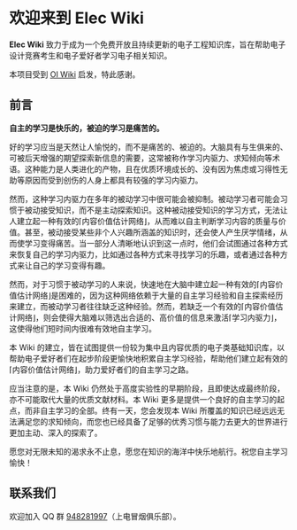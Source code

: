 # 欢迎来到 Elec Wiki

**Elec Wiki** 致力于成为一个免费开放且持续更新的电子工程知识库，旨在帮助电子设计竞赛考生和电子爱好者学习电子相关知识。

本项目受到 [OI Wiki](https://oi-wiki.org/) 启发，特此感谢。

## 前言
**自主的学习是快乐的，被迫的学习是痛苦的。**

好的学习应当是天然让人愉悦的，而不是痛苦的、被迫的。大脑具有与生俱来的、可被后天增强的期望探索新信息的需要，这常被称作学习内驱力、求知倾向等术语。这种能力是人类进化的产物，且在优质环境成长的、没有因为焦虑或习得性无助等原因而受到创伤的人身上都具有较强的学习内驱力。

然而，这种学习内驱力在多年的被动学习中很可能会被抑制。被动学习者可能会习惯于被动接受知识，而不是主动探索知识。这种被动接受知识的学习方式，无法让人建立起一种有效的⌈内容价值估计网络⌋，从而难以自主判断学习内容的质量与价值。甚至，被动接受某些非个人兴趣所涵盖的知识时，还会使人产生厌学情绪，从而使学习变得痛苦。当一部分人清晰地认识到这一点时，他们会试图通过各种方式来恢复自己的学习内驱力，比如通过各种方式来寻找学习的乐趣，或者通过各种方式来让自己的学习变得有趣。

然而，对于习惯于被动学习的人来说，快速地在大脑中建立起一种有效的⌈内容价值估计网络⌋是困难的，因为这种网络依赖于大量的自主学习经验和自主探索经历来建立，而被动学习者往往缺乏这种经验。然而，若缺乏一个有效的⌈内容价值估计网络⌋，则会使得大脑难以筛选出合适的、高价值的信息来激活⌈学习内驱力⌋，这使得他们短时间内很难有效地自主学习。

本 Wiki 的建立，皆在试图提供一份较为集中且内容优质的电子类基础知识库，以帮助电子爱好者们在起步阶段更愉快地积累自主学习经验，帮助他们建立起有效的⌈内容价值估计网络⌋，助力爱好者们的自主学习之路。

应当注意的是，本 Wiki 仍然处于高度实验性的早期阶段，且即使达成最终阶段，亦不可能取代大量的优质文献材料。本 Wiki 更多是提供一个良好的自主学习的起点，而非自主学习的全部。终有一天，您会发现本 Wiki 所覆盖的知识已经远远无法满足您的求知倾向，而您也已经具备了足够的优秀习惯与能力去更大的世界进行更加主动、深入的探索了。

愿您对无限未知的渴求永不止息，愿您在知识的海洋中快乐地航行。祝您自主学习愉快！

## 联系我们
欢迎加入 QQ 群 [948281997](https://h5.qun.qq.com/h5/qun-share-page/?_wv=1027&k=vbIf3zeOmaP8sI6bN1RQB02CzLQRMsDY&authKey=mSBNdIxwjtycOQCpJ5ScTYYlHufmKCb0nYAIcqgvBaO5KMDTijoWHXrDUP2vSHkn&market_channel_source=948281997_1&noverify=0&group_code=948281997)（上电冒烟俱乐部）。
